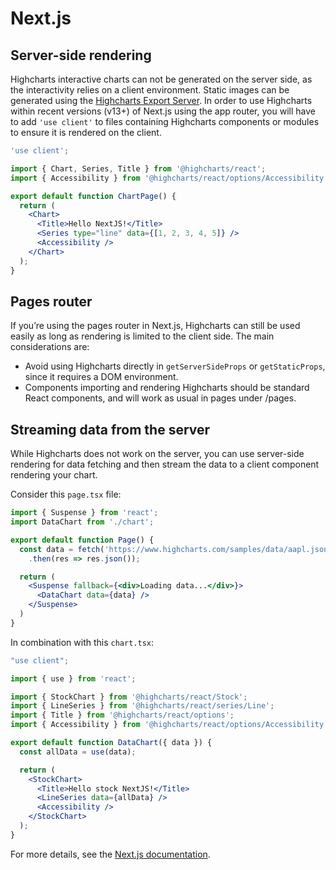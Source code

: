 # Next.js

## Server-side rendering
Highcharts interactive charts can not be generated on the server side, as the interactivity relies on a client environment.
Static images can be generated using the [Highcharts Export Server](https://www.highcharts.com/docs/export-module/setting-up-the-server).
In order to use Highcharts within recent versions (v13+) of Next.js using the app router,
you will have to add `'use client'` to files containing Highcharts components or
modules to ensure it is rendered on the client.

```jsx
'use client';

import { Chart, Series, Title } from '@highcharts/react';
import { Accessibility } from '@highcharts/react/options/Accessibility';

export default function ChartPage() {
  return (
    <Chart>
      <Title>Hello NextJS!</Title>
      <Series type="line" data={[1, 2, 3, 4, 5]} />
      <Accessibility />
    </Chart>
  );
}
```

## Pages router

If you’re using the pages router in Next.js, Highcharts can still be used easily as long as rendering is limited to the client side.
The main considerations are:
* Avoid using Highcharts directly in `getServerSideProps` or `getStaticProps`, since it requires a DOM environment.
* Components importing and rendering Highcharts should be standard React components, and will work as usual in pages under /pages.

## Streaming data from the server

While Highcharts does not work on the server, you can use server-side rendering
for data fetching and then stream the data to a client component rendering your chart.

Consider this `page.tsx` file:
```jsx
import { Suspense } from 'react';
import DataChart from './chart';

export default function Page() {
  const data = fetch('https://www.highcharts.com/samples/data/aapl.json')
    .then(res => res.json());

  return (
    <Suspense fallback={<div>Loading data...</div>}>
      <DataChart data={data} />
    </Suspense>
  )
}

```

In combination with this `chart.tsx`:

```jsx
"use client";

import { use } from 'react';

import { StockChart } from '@highcharts/react/Stock';
import { LineSeries } from '@highcharts/react/series/Line';
import { Title } from '@highcharts/react/options';
import { Accessibility } from '@highcharts/react/options/Accessibility';

export default function DataChart({ data }) {
  const allData = use(data);

  return (
    <StockChart>
      <Title>Hello stock NextJS!</Title>
      <LineSeries data={allData} />
      <Accessibility />
    </StockChart>
  );
}
```

For more details, see the [Next.js documentation](https://nextjs.org/docs/app/getting-started/fetching-data#client-components).

